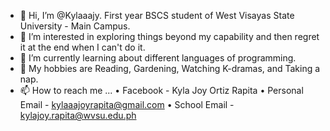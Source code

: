 - 👋 Hi, I’m @Kylaaajy. First year BSCS student of West Visayas State University - Main Campus.
- 👀 I’m interested in exploring things beyond my capability and then regret it at the end when I can't do it.
- 🌱 I’m currently learning about different languages of programming.
- 💞️ My hobbies are Reading, Gardening, Watching K-dramas, and Taking a nap.
- 📫 How to reach me ...
   • Facebook - Kyla Joy Ortiz Rapita
   • Personal Email - kylaaajoyrapita@gmail.com
   • School Email - kylajoy.rapita@wvsu.edu.ph



<!---
Kylaaajy/Kylaaajy is a ✨ special ✨ repository because its `README.md` (this file) appears on your GitHub profile.
You can click the Preview link to take a look at your changes.
--->
